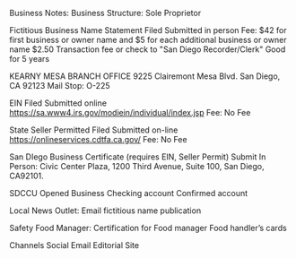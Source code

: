 Business Notes:
Business Structure: Sole Proprietor

Fictitious Business Name Statement
	Filed
	Submitted in person
	Fee: $42 for first business or owner name and $5 for each additional business or owner name
	$2.50 Transaction fee or check to "San Diego Recorder/Clerk"
	Good for 5 years

KEARNY MESA BRANCH OFFICE
	9225 Clairemont Mesa Blvd. 
	San Diego, CA 92123
	Mail Stop: 
	O-225

EIN
	Filed
	Submitted online https://sa.www4.irs.gov/modiein/individual/index.jsp
	Fee: No Fee

State Seller Permitted
	Filed
	Submitted on-line https://onlineservices.cdtfa.ca.gov/
	Fee: No Fee

San DIego Business Certificate (requires EIN, Seller Permit)
    Submit In Person: Civic Center Plaza, 1200 Third Avenue, Suite 100, San Diego, CA92101.

SDCCU
	Opened Business Checking account
	Confirmed account

Local News Outlet:
	Email fictitious name publication

Safety Food Manager:
	Certification for Food manager
	Food handler’s cards

Channels
Social
Email
Editorial
Site